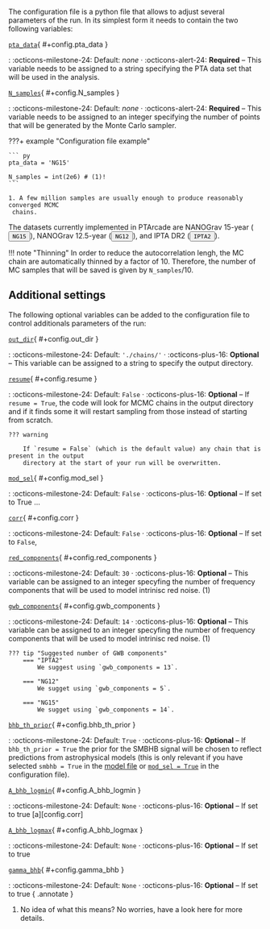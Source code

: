 The configuration file is a python file that allows to adjust several 
parameters of the run. In its simplest form it needs to contain the two
following variables:

[`pta_data`](#+config.pta_data){ #+config.pta_data }

:   :octicons-milestone-24: Default: _none_ · :octicons-alert-24: __Required__ – 
    This variable needs to be assigned to a string specifying the PTA data
    set that will be used in the analysis.

[`N_samples`](#+config.N_samples){ #+config.N_samples }

:   :octicons-milestone-24: Default: _none_ · :octicons-alert-24: __Required__ – 
    This variable needs to be assigned to an integer specifying the number
    of points that will be generated by the Monte Carlo sampler.

???+ example "Configuration file example"

    ``` py
    pta_data = 'NG15'

    N_samples = int(2e6) # (1)!
    ```

    1. A few million samples are usually enough to produce reasonably converged MCMC
     chains.
<div class="mdx-switch">
The datasets currently implemented in PTArcade are 
NANOGrav 15-year
  (<button data-md-color-scheme="'NG15'"><code>NG15</code></button>),
NANOGrav 12.5-year
  (<button data-md-color-scheme="'NG12'"><code>NG12</code></button>), 
and IPTA DR2
  (<button data-md-color-scheme="'IPTA2'"><code>IPTA2</code></button>).
</div>

<script>
    var buttons = document.querySelectorAll("button[data-md-color-scheme]")
    buttons.forEach(function(button) {
    button.addEventListener("click", function() {
        var attr = this.getAttribute("data-md-color-scheme")
        var name = document.querySelector("#__code_0 code span.s1")
        name.textContent = attr
    })
    })

</script>

!!! note "Thinning"
    In order to reduce the autocorrelation lengh, the MC chain are automatically
    thinned by a factor of 10. Therefore, the number of MC samples that will be 
    saved is given by `N_samples`/10.


## Additional settings
The following optional variables can be added to the configuration file to control 
additionals parameters of the run:

[`out_dir`](#+config.out_dir){ #+config.out_dir }

:   :octicons-milestone-24: Default: `'./chains/'` · :octicons-plus-16: __Optional__ –
    This variable can be assigned to a string to specify the output directory.

[`resume`](#+config.resume){ #+config.resume }

:   :octicons-milestone-24: Default: `False` · :octicons-plus-16: __Optional__ –
    If `resume = True`, the code will look for MCMC chains in the output directory
    and if it finds some it will restart sampling from those instead of starting
    from scratch. 

    ??? warning 

        If `resume = False` (which is the default value) any chain that is present in the output 
        directory at the start of your run will be overwritten. 

[`mod_sel`](#+config.mod_sel){ #+config.mod_sel }

:   :octicons-milestone-24: Default: `False` · :octicons-plus-16: __Optional__ –
    If set to True ...

[`corr`](#+config.corr){ #+config.corr }

:   :octicons-milestone-24: Default: `False` · :octicons-plus-16: __Optional__ –
    If set to `False`, 

[`red_components`](#+config.red_components){ #+config.red_components }

:   :octicons-milestone-24: Default: `30` · :octicons-plus-16: __Optional__ –
    This variable can be assigned to an integer specyfing the number of frequency
    components that will be used to model intrinisc red noise. (1)

[`gwb_components`](#+config.gwb_components){ #+config.gwb_components }

:   :octicons-milestone-24: Default: `14` · :octicons-plus-16: __Optional__ –
    This variable can be assigned to an integer specyfing the number of frequency
    components that will be used to model intrinisc red noise. (1)

    ??? tip "Suggested number of GWB components"
        === "IPTA2"
            We suggest using `gwb_components = 13`. 
        
        === "NG12"
            We sugget using `gwb_components = 5`.

        === "NG15"
            We sugget using `gwb_components = 14`.

[`bhb_th_prior`](#+config.bhb_th_prior){ #+config.bhb_th_prior }

:   :octicons-milestone-24: Default: `True` · :octicons-plus-16: __Optional__ –
    If `bhb_th_prior = True` the prior for the SMBHB signal will be chosen to 
    reflect predictions from astrophysical models (this is only relevant if you
    have selected `smbhb = True` in the [model file][model] or 
    [`mod_sel = True`](#+config.mod_sel)
    in the configuration file). 

[`A_bhb_logmin`](#+config.A_bhb_logmin){ #+config.A_bhb_logmin }

:   :octicons-milestone-24: Default: `None` · :octicons-plus-16: __Optional__ –
    If set to true  [a][config.corr]

[`A_bhb_logmax`](#+config.A_bhb_logmax){ #+config.A_bhb_logmax }

:   :octicons-milestone-24: Default: `None` · :octicons-plus-16: __Optional__ –
    If set to true 

[`gamma_bhb`](#+config.gamma_bhb){ #+config.gamma_bhb }

:   :octicons-milestone-24: Default: `None` · :octicons-plus-16: __Optional__ –
    If set to true 
{ .annotate }

[model]: model.md

1.  No idea of what this means? No worries, have a look here for more details.

